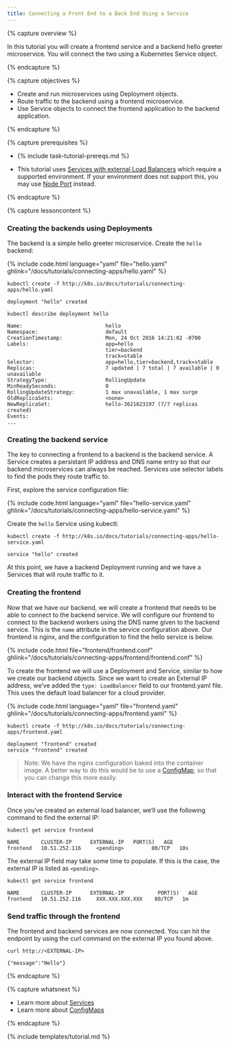 ```yaml
---
title: Connecting a Front End to a Back End Using a Service
---
```


{% capture overview %}

In this tutorial you will create a frontend service and a backend
hello greeter microservice. You will connect the two using a
Kubernetes Service object.

{% endcapture %}


{% capture objectives %}

* Create and run microservices using Deployment objects.
* Route traffic to the backend using a frontend microservice.
* Use Service objects to connect the frontend application to the
  backend application.

{% endcapture %}


{% capture prerequisites %}

* {% include task-tutorial-prereqs.md %}

* This tutorial
  uses
  [Services with external Load Balancers](/docs/user-guide/load-balancer/) which
  require a supported environment. If your environment does not
  support this, you may
  use [Node Port](/docs/user-guide/services/#type-nodeport) instead.

{% endcapture %}


{% capture lessoncontent %}

### Creating the backends using Deployments

The backend is a simple hello greeter microservice. Create the `hello`
backend:

{% include code.html language="yaml" file="hello.yaml" ghlink="/docs/tutorials/connecting-apps/hello.yaml" %}

```
kubectl create -f http://k8s.io/docs/tutorials/connecting-apps/hello.yaml

deployment "hello" created
```

```
kubectl describe deployment hello

Name:                   		hello
Namespace:              		default
CreationTimestamp:      		Mon, 24 Oct 2016 14:21:02 -0700
Labels:                 		app=hello
                        		tier=backend
                        		track=stable
Selector:               		app=hello,tier=backend,track=stable
Replicas:               		7 updated | 7 total | 7 available | 0 unavailable
StrategyType:           		RollingUpdate
MinReadySeconds:        		0
RollingUpdateStrategy:  		1 max unavailable, 1 max surge
OldReplicaSets:         		<none>
NewReplicaSet:          		hello-3621623197 (7/7 replicas created)
Events:
...
```

### Creating the backend service

The key to connecting a frontend to a backend is the backend
service. A Service creates a persistant IP address and DNS name entry
so that our backend microservices can always be reached. Services use
selector labels to find the pods they route traffic to.

First, explore the service configuration file:

{% include code.html language="yaml" file="hello-service.yaml" ghlink="/docs/tutorials/connecting-apps/hello-service.yaml" %}

Create the `hello` Service using kubectl:

```
kubectl create -f http://k8s.io/docs/tutorials/connecting-apps/hello-service.yaml

service "hello" created
```

At this point, we have a backend Deployment running and we have a
Services that will route traffic to it.

### Creating the frontend

Now that we have our backend, we will create a frontend that needs to
be able to connect to the backend service.  We will configure our
frontend to connect to the backend workers using the DNS name given to
the backend service. This is the `name` attribute in the service
configuration above. Our frontend is nginx, and the configuration to
find the hello service is below.

{% include code.html file="frontend/frontend.conf" ghlink="/docs/tutorials/connecting-apps/frontend/frontend.conf" %}

To create the frontend we will use a Deployment and Service, similar
to how we create our backend objects. Since we want to create an
External IP address, we’ve added the `type: LoadBalancer` field to our
frontend.yaml file.  This uses the default load balancer for a cloud
provider.

{% include code.html language="yaml" file="frontend.yaml" ghlink="/docs/tutorials/connecting-apps/frontend.yaml" %}

```
kubectl create -f http://k8s.io/docs/tutorials/connecting-apps/frontend.yaml

deployment "frontend" created
service "frontend" created
```

> Note: We have the nginx configuration baked into the container
> image. A better way to do this would be to use
> a [ConfigMap](http://kubernetes.io/docs/user-guide/configmap/), so
> that you can change this more easily.

### Interact with the frontend Service

Once you’ve created an external load balancer, we’ll use the following
command to find the external IP:

```
kubectl get service frontend

NAME       CLUSTER-IP      EXTERNAL-IP   PORT(S)   AGE
frontend   10.51.252.116     <pending>         80/TCP   10s
```

The external IP field may take some time to populate.  If this is the
case, the external IP is listed as `<pending>`.

```
kubectl get service frontend

NAME       CLUSTER-IP      EXTERNAL-IP           PORT(S)   AGE
frontend   10.51.252.116     XXX.XXX.XXX.XXX    80/TCP   1m
```

### Send traffic through the frontend

The frontend and backend services are now connected.  You can hit the
endpoint by using the curl command on the external IP you found above.

```
curl http://<EXTERNAL-IP>

{"message":"Hello"}
```


{% endcapture %}


{% capture whatsnext %}

* Learn more about [Services](http://kubernetes.io/docs/user-guide/services/)
* Learn more about [ConfigMaps](http://kubernetes.io/docs/user-guide/configmap/)

{% endcapture %}

{% include templates/tutorial.md %}
